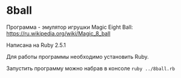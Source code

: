 # 8ball

Программа - эмулятор игрушки Magic Eight Ball:
https://ru.wikipedia.org/wiki/Magic_8_ball

Написана на Ruby 2.5.1

Для работы программы необходимо установить Ruby.

Запустить программу можно набрав в консоле 
`ruby ../8ball.rb`
